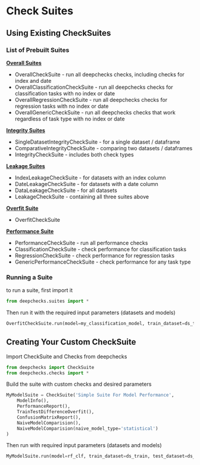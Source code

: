 # Check Suites

## Using Existing CheckSuites

### List of Prebuilt Suites

[**Overall Suites**](./overall_suite.py)

  - OverallCheckSuite - run all deepchecks checks, including checks for index and date
  - OverallClassificationCheckSuite - run all deepchecks checks for classification tasks with no index or date
  - OverallRegressionCheckSuite - run all deepchecks checks for regression tasks with no index or date
  - OverallGenericCheckSuite - run all deepchecks checks that work regardless of task type with no index or date

[**Integrity Suites**](./integrity_suite.py)

  - SingleDatasetIntegrityCheckSuite - for a single dataset / dataframe
  - ComparativeIntegrityCheckSuite - comparing two datasets / dataframes
  - IntegrityCheckSuite - includes both check types 

[**Leakage Suites**](./leakage_suite.py)
  - IndexLeakageCheckSuite - for datasets with an index column
  - DateLeakageCheckSuite - for datasets with a date column
  - DataLeakageCheckSuite  - for all datasets
  - LeakageCheckSuite - containing all three suites above

[**Overfit Suite**](./overfit_suite.py)
  - OverfitCheckSuite
  
[**Performance Suite**](./performance_suite.py)
  - PerformanceCheckSuite - run all performance checks
  - ClassificationCheckSuite - check performance for classification tasks
  - RegressionCheckSuite - check performance for regression tasks
  - GenericPerformanceCheckSuite - check performance for any task type

### Running a Suite
to run a suite, first import it

```python
from deepchecks.suites import *
```
Then run it with the required input parameters (datasets and models)
```python
OverfitCheckSuite.run(model=my_classification_model, train_dataset=ds_train, test_dataset=ds_test)
```

## Creating Your Custom CheckSuite

Import CheckSuite and Checks from deepchecks

```python
from deepchecks import CheckSuite
from deepchecks.checks import *
```
Build the suite with custom checks and desired parameters
```python
MyModelSuite = CheckSuite('Simple Suite For Model Performance',
    ModelInfo(),
    PerformanceReport(),
    TrainTestDifferenceOverfit(),
    ConfusionMatrixReport(),
    NaiveModelComparision(),
    NaiveModelComparision(naive_model_type='statistical')
)
```
Then run with required input parameters (datasets and models)
```python
MyModelSuite.run(model=rf_clf, train_dataset=ds_train, test_dataset=ds_test, check_datasets_policy='both')
```